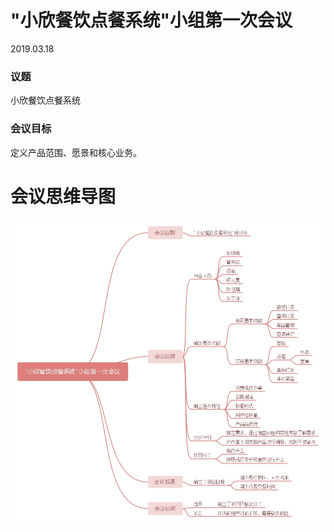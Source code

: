 # "小欣餐饮点餐系统"小组第一次会议
2019.03.18

### 议题
 小欣餐饮点餐系统

### 会议目标
 定义产品范围、愿景和核心业务。

# 会议思维导图

![图片](https://github.com/LeonhardE/Dashboard/blob/gh-pages/%E7%AC%AC%E4%B8%80%E6%AC%A1%E4%BC%9A%E8%AE%AE.jpg)

